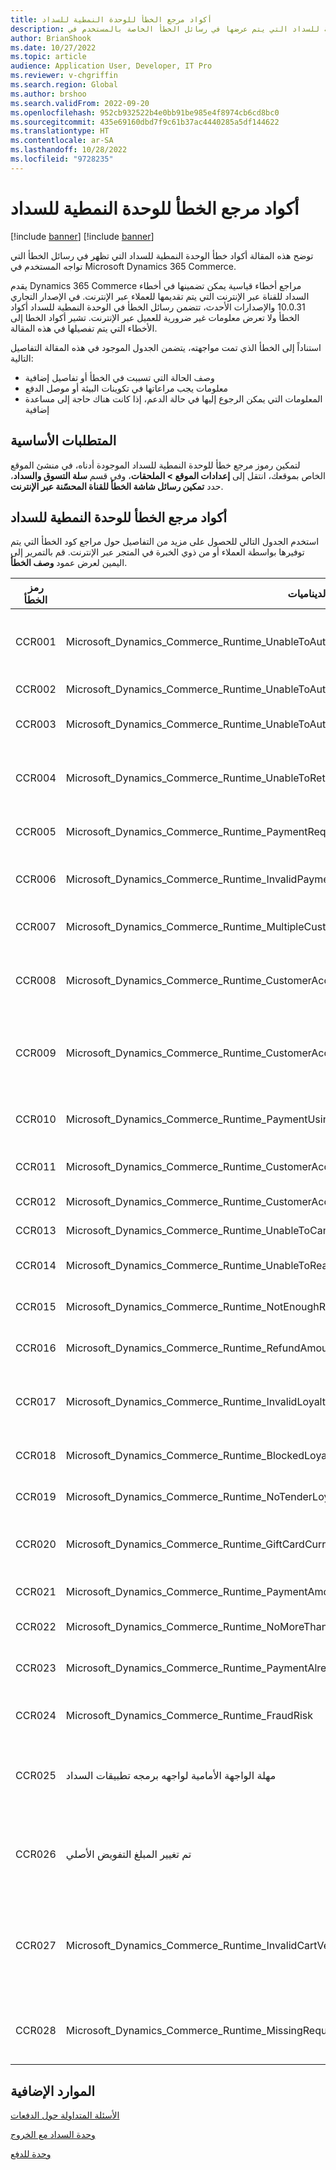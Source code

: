 ```yaml
---
title: أكواد مرجع الخطأ للوحدة النمطية للسداد
description: توضح هذه المقالة أكواد مرجع الخطأ للوحدة النمطية للسداد التي يتم عرضها في رسائل الخطأ الخاصة بالمستخدم في Microsoft Dynamics 365 Commerce
author: BrianShook
ms.date: 10/27/2022
ms.topic: article
audience: Application User, Developer, IT Pro
ms.reviewer: v-chgriffin
ms.search.region: Global
ms.author: brshoo
ms.search.validFrom: 2022-09-20
ms.openlocfilehash: 952cb932522b4e0bb91be985e4f8974cb6cd8bc0
ms.sourcegitcommit: 435e69160dbd7f9c61b37ac4440285a5df144622
ms.translationtype: HT
ms.contentlocale: ar-SA
ms.lasthandoff: 10/28/2022
ms.locfileid: "9728235"
---
```

# <a name="checkout-module-error-reference-codes"></a>أكواد مرجع الخطأ للوحدة النمطية للسداد

[!include [banner](includes/banner.md)]
[!include [banner](includes/preview-banner.md)]

توضح هذه المقالة أكواد خطأ الوحدة النمطية للسداد التي تظهر في رسائل الخطأ التي تواجه المستخدم في Microsoft Dynamics 365 Commerce.

يقدم Dynamics 365 Commerce مراجع أخطاء قياسية يمكن تضمينها في أخطاء السداد للقناة عبر الإنترنت التي يتم تقديمها للعملاء عبر الإنترنت. في الإصدار التجاري 10.0.31 والإصدارات الأحدث، تتضمن رسائل الخطأ في الوحدة النمطية للسداد أكواد الخطأ ولا تعرض معلومات غير ضرورية للعميل عبر الإنترنت. تشير أكواد الخطا إلى الأخطاء التي يتم تفصيلها في هذه المقالة.

استناداً إلى الخطأ الذي تمت مواجهته، يتضمن الجدول الموجود في هذه المقالة التفاصيل التالية:

- وصف الحالة التي تسببت في الخطأ أو تفاصيل إضافية
- معلومات يجب مراعاتها في تكوينات البيئة أو موصل الدفع
- المعلومات التي يمكن الرجوع إليها في حالة الدعم، إذا كانت هناك حاجة إلى مساعدة إضافية

## <a name="prerequisites"></a>المتطلبات الأساسية

لتمكين رموز مرجع خطأ للوحدة النمطية للسداد الموجودة أدناه، في منشئ الموقع الخاص بموقعك، انتقل إلى **إعدادات الموقع \> الملحقات**، وفي قسم **سلة التسوق والسداد**، حدد **تمكين رسائل شاشة الخطأ للقناة المحسّنة عبر الإنترنت**. 

## <a name="checkout-module-error-reference-codes"></a>أكواد مرجع الخطأ للوحدة النمطية للسداد

استخدم الجدول التالي للحصول على مزيد من التفاصيل حول مراجع كود الخطأ التي يتم توفيرها بواسطة العملاء أو من ذوي الخبرة في المتجر عبر الإنترنت. قم بالتمرير إلى اليمين لعرض عمود **وصف الخطأ**.

| رمز الخطأ | كود الخطأ مرتبط بالديناميات | وصف الخطأ |
| ---------- | ------------------------------ | ----------------- |
| CCR001     | Microsoft\_Dynamics\_Commerce\_Runtime\_UnableToAuthorizePaymentCardTypeMissingOrNotSupported | لا يمكن السماح بالدفع. يكون معرف نوع البطاقة في **TokenizedPaymentCard** مفقودًا، أو يكون معرف نوع البطاقة المقدم غير مدعوم. |
| CCR002     | Microsoft\_Dynamics\_Commerce\_Runtime\_UnableToAuthorizePayment | مرفوض. لا يمكن السماح بالدفع. |
| CCR003     | Microsoft\_Dynamics\_Commerce\_Runtime\_UnableToAuthorizePaymentCardAdditionalContextRequired | لا يمكن السماح بالدفع. معلومات إضافية مطلوبة من العميل. |
| CCR004     | Microsoft\_Dynamics\_Commerce\_Runtime\_UnableToRetrieveCardPaymentAcceptResult | عذرًا، حدث خطأ ما. تعذر الحصول على نتيجة قبول الدفع بالبطاقة. حاول مرة أخرى أو اتصل بمسؤول النظام. |
| CCR005     | Microsoft\_Dynamics\_Commerce\_Runtime\_PaymentRequiresMerchantProperties | تعذر السداد بسبب فقدان خصائص الدفع للتاجر. اتصل بمسؤول النظام. |
| CCR006     | Microsoft\_Dynamics\_Commerce\_Runtime\_InvalidPaymentRequest | تعذر استرداد خدمة طريقة الدفع للعملية. تحقق من إعداد طريقة الدفع الخاصة بك لطريقة الدفع المحددة. |
| CCR007     | Microsoft\_Dynamics\_Commerce\_Runtime\_MultipleCustomerAccountPaymentsNotAllowed | تم تطبيق دفعة حساب العميل بالفعل ولا يُسمح إلا بدفعة واحدة لكل حركة. |
| CCR008     | Microsoft\_Dynamics\_Commerce\_Runtime\_CustomerAccountLimitSignDifferentFromAmountDue | يختلف حد حساب العميل عن المبلغ المستحق. جرب طريقة دفع مختلفة أو اتصل بدعم العملاء للحصول على المساعدة. |
| CCR009     | Microsoft\_Dynamics\_Commerce\_Runtime\_CustomerAccountPaymentExceedsTotalAmountForCarryOutAndReturnItems | تجاوزت مدفوعات حساب العميل إجمالي المستحق للعناصر المدرجة. حاول مرة أخرى لاحقًا أو اتصل بدعم العملاء للحصول على المساعدة. |
| CCR010     | Microsoft\_Dynamics\_Commerce\_Runtime\_PaymentUsingUnauthorizedAccount | يتطلب دفع حساب العميل حسابه الخاص أو حساب الفاتورة المطابق في بند الدفع. |
| CCR011     | Microsoft\_Dynamics\_Commerce\_Runtime\_CustomerAccountPaymentExceedsCustomerAccountFloorLimit | تعذرت معالجة دفع حساب العميل في هذا الوقت – تم تجاوز قيمة الحد الأدنى. |
| CCR012     | Microsoft\_Dynamics\_Commerce\_Runtime\_CustomerAccountPaymentForCustomerWithoutAllowOnAccount | لا يُسمح لهذا العميل بالدفع على الحساب. |
| CCR013     | Microsoft\_Dynamics\_Commerce\_Runtime\_UnableToCancelPayment | عذرًا، حدث خطأ ما. لا يمكن إلغاء الدفع. حاول مرة أخرى. |
| CCR014     | Microsoft\_Dynamics\_Commerce\_Runtime\_UnableToReadCardTokenInfo | حدث خطأ أثناء معالجة الدفع. حاول مرة أخرى في وقت لاحق. |
| CCR015     | Microsoft\_Dynamics\_Commerce\_Runtime\_NotEnoughRewardPoints | ‏‫يتجاوز مبلغ دفع الولاء المسموح به لبطاقة الولاء هذه في تلك الحركة. |
| CCR016     | Microsoft\_Dynamics\_Commerce\_Runtime\_RefundAmountMoreThanAllowed | ‏‫يتجاوز مبلغ استرداد الولاء المسموح به لبطاقة الولاء المستخدمة في تلك الحركة.‬ |
| CCR017     | Microsoft\_Dynamics\_Commerce\_Runtime\_InvalidLoyaltyCardNumber | لم يتم العثور على رقم بطاقة الولاء. قم بتنشيط رقم بطاقة الولاء أو أدخل رقم بطاقة مختلفًا، ثم أعد المحاولة مرة أخرى.‬ |
| CCR018     | Microsoft\_Dynamics\_Commerce\_Runtime\_BlockedLoyaltyCard | رقم بطاقة الولاء غير متوفر. أدخل رقم بطاقة مختلف، ثم حاول مرة أخرى. |
| CCR019     | Microsoft\_Dynamics\_Commerce\_Runtime\_NoTenderLoyaltyCard | تُعد بطاقة الولاء هذه غير مؤهلة لاسترداد نقاط الولاء لهذه الحركة. |
| CCR020     | Microsoft\_Dynamics\_Commerce\_Runtime\_GiftCardCurrencyMismatch | واجه رقم بطاقة الهدايا خطأ. جرب بطاقة هدايا مختلفة أو اتصل بدعم العملاء للحصول على المساعدة. |
| CCR021     | Microsoft\_Dynamics\_Commerce\_Runtime\_PaymentAmountExceedsGiftBalance | تجاوز المبلغ الرصيد المتبقي في بطاقة الهدايا. أدخل مبلغ مختلف، ثم حاول مرة أخرى. |
| CCR022     | Microsoft\_Dynamics\_Commerce\_Runtime\_NoMoreThanOneLoyaltyTender | لا يمكن أن تتضمن الحركة أكثر من بند دفع ولاء واحد. |
| CCR023     | Microsoft\_Dynamics\_Commerce\_Runtime\_PaymentAlreadyVoided | معلومات الدفع إما أن تكون مفقودة أو غير صحيحة. تحقق من معلومات الدفع ثم حاول مرة أخرى. |
| CCR024     | Microsoft\_Dynamics\_Commerce\_Runtime\_FraudRisk | لا يمكن معالجة الطلب في هذا الوقت. حاول مرة أخرى في وقت لاحق. |
| CCR025     | مهلة الواجهة الأمامية لواجهه برمجه تطبيقات السداد | انتهت مهلة عملية الواجهة الأمامية. قم بتأكيد ما إذا كان الطلب قد تمت معالجته في Dynamics 365 Commerce headquarters. |
| CCR026     | تم تغيير المبلغ التفويض الأصلي | تم تغيير مبلغ الطلب من مبلغ التفويض الأصلي الذي تمت معالجته باستخدام بوابة الدفع. قد يكون هذا بسبب انتهاء صلاحية القسيمة أو العرض الترويجي أو البيع. |
| CCR027     | Microsoft\_Dynamics\_Commerce\_Runtime\_InvalidCartVersion | حدث خطأ أثناء معالجة الدفع. يحتوي المرجع الذي تم توفيره لواجهه برمجه التطبيقات السلة علي مرجع مختلف عن المرجع المتوقع (وهذا ما يشير إلى حدوث عدم تناسق محتمل اثناء عملية السداد). |
| CCR028     | Microsoft\_Dynamics\_Commerce\_Runtime\_MissingRequiredCartTenderLines | واجهت طريقة الدفع التي تمت تجريبها خطأً. اتصل بالدعم لمراجعة إعدادات حسابك أو حاول مرة أخرى بطريقة دفع مختلفة. |

## <a name="additional-resources"></a>الموارد الإضافية

[الأسئلة المتداولة حول الدفعات](dev-itpro/payments-retail.md)

[وحدة السداد مع الخروج](add-checkout-module.md)

[وحدة للدفع](payment-module.md)
